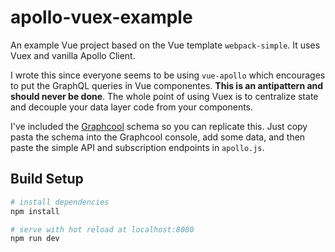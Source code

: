 # apollo-vuex-example

An example Vue project based on the Vue template `webpack-simple`. It uses Vuex and vanilla Apollo Client.

I wrote this since everyone seems to be using `vue-apollo` which encourages to put the GraphQL queries in Vue componentes. **This is an antipattern and should never be done**. The whole point of using Vuex is to centralize state and decouple your data layer code from your components.

I've included the [Graphcool](https://www.graph.cool) schema so you can replicate this. Just copy pasta the schema into the Graphcool console, add some data, and then paste the simple API and subscription endpoints in `apollo.js`.

## Build Setup

``` bash
# install dependencies
npm install

# serve with hot reload at localhost:8080
npm run dev
```
